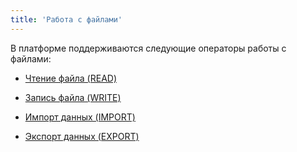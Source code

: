 ```yaml
---
title: 'Работа с файлами'
---
```


В платформе поддерживаются следующие операторы работы с файлами:

-   [Чтение файла (READ)](Read_file_READ_.md)

-   [Запись файла (WRITE)](Write_file_WRITE_.md)

-   [Импорт данных (IMPORT)](Data_import_IMPORT_.md)

-   [Экспорт данных (EXPORT)](Data_export_EXPORT_.md)

 
